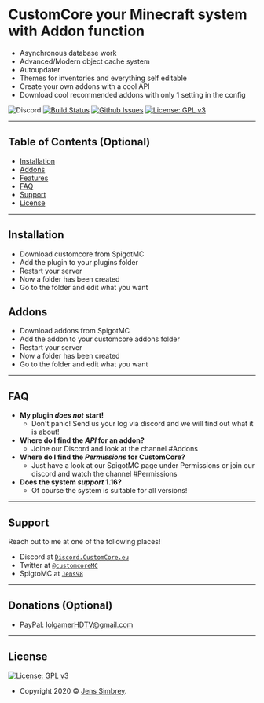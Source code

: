# CustomCore your Minecraft system with Addon function

- Asynchronous database work
- Advanced/Modern object cache system
- Autoupdater
- Themes for inventories and everything self editable
- Create your own addons with a cool API
- Download cool recommended addons with only 1 setting in the config

![Discord](https://img.shields.io/discord/678745183931596829) [![Build Status](http://img.shields.io/travis/badges/badgerbadgerbadger.svg?style=flat-square)](https://travis-ci.org/badges/badgerbadgerbadger) [![Github Issues](https://img.shields.io/github/issues/xiLight/Umfrage)](https://github.com/xiLight/CustomCore/issues) [![License: GPL v3](https://img.shields.io/badge/License-GPLv3-blue.svg)](https://www.gnu.org/licenses/gpl-3.0)


---

## Table of Contents (Optional)

- [Installation](#installation)
- [Addons](#addons)
- [Features](#features)
- [FAQ](#faq)
- [Support](#support)
- [License](#license)

---

## Installation

- Download customcore from SpigotMC
- Add the plugin to your plugins folder
- Restart your server
- Now a folder has been created
- Go to the folder and edit what you want

## Addons

- Download addons from SpigotMC
- Add the addon to your customcore addons folder
- Restart your server
- Now a folder has been created
- Go to the folder and edit what you want

---

## FAQ

- **My plugin *does not* start!**
  - Don't panic! Send us your log via discord and we will find out what it is about!
- **Where do I find the *API* for an addon?**
  - Joine our Discord and look at the channel #Addons
- **Where do I find the *Permissions* for CustomCore?**
  - Just have a look at our SpigotMC page under Permissions or join our discord and watch the channel #Permissions
- **Does the system *support* 1.16?**
  - Of course the system is suitable for all versions!

---

## Support

Reach out to me at one of the following places!

- Discord at <a href="http://customcore.eu" target="_blank">`Discord.CustomCore.eu`</a>
- Twitter at <a href="http://twitter.com/fvcproductions" target="_blank">`@customcoreMC`</a>
- SpigtoMC at <a href="https://www.spigotmc.org/members/jens98.95926/" target="_blank">`Jens98`</a>

---

## Donations (Optional)

- PayPal: lolgamerHDTV@gmail.com

---

## License

[![License: GPL v3](https://img.shields.io/badge/License-GPLv3-blue.svg)](https://www.gnu.org/licenses/gpl-3.0)

- Copyright 2020 © <a href="http://customcore.eu" target="_blank">Jens Simbrey</a>.
